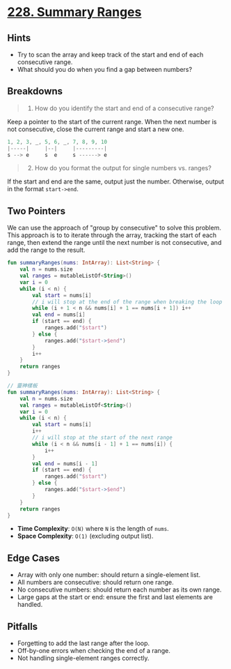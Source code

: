 # [228. Summary Ranges](https://leetcode.com/problems/summary-ranges/)

## Hints
- Try to scan the array and keep track of the start and end of each consecutive range.
- What should you do when you find a gap between numbers?

## Breakdowns
> 1. How do you identify the start and end of a consecutive range?

Keep a pointer to the start of the current range. When the next number is not consecutive, close the current range and start a new one.

```js
1, 2, 3, _, 5, 6, _, 7, 8, 9, 10
|-----|     |--|     |---------|
s --> e     s  e     s ------> e
```

> 2. How do you format the output for single numbers vs. ranges?

If the start and end are the same, output just the number. Otherwise, output in the format `start->end`.

## Two Pointers
We can use the approach of "group by consecutive" to solve this problem. This approach is to to iterate through the array, tracking the start of each range, then extend the range until the next number is not consecutive, and add the range to the result.

```kotlin
fun summaryRanges(nums: IntArray): List<String> {
    val n = nums.size
    val ranges = mutableListOf<String>()
    var i = 0
    while (i < n) {
        val start = nums[i]
        // i will stop at the end of the range when breaking the loop
        while (i + 1 < n && nums[i] + 1 == nums[i + 1]) i++
        val end = nums[i]
        if (start == end) {
            ranges.add("$start")
        } else {
            ranges.add("$start->$end")
        }
        i++
    }
    return ranges
}

// 靈神樣板
fun summaryRanges(nums: IntArray): List<String> {
    val n = nums.size
    val ranges = mutableListOf<String>()
    var i = 0
    while (i < n) {
        val start = nums[i]
        i++
        // i will stop at the start of the next range
        while (i < n && nums[i - 1] + 1 == nums[i]) {
            i++
        }
        val end = nums[i - 1]
        if (start == end) {
            ranges.add("$start")
        } else {
            ranges.add("$start->$end")
        }
    }
    return ranges
}
```

- **Time Complexity**: `O(N)` where `N` is the length of `nums`.
- **Space Complexity**: `O(1)` (excluding output list).

## Edge Cases
- Array with only one number: should return a single-element list.
- All numbers are consecutive: should return one range.
- No consecutive numbers: should return each number as its own range.
- Large gaps at the start or end: ensure the first and last elements are handled.

## Pitfalls
- Forgetting to add the last range after the loop.
- Off-by-one errors when checking the end of a range.
- Not handling single-element ranges correctly.
